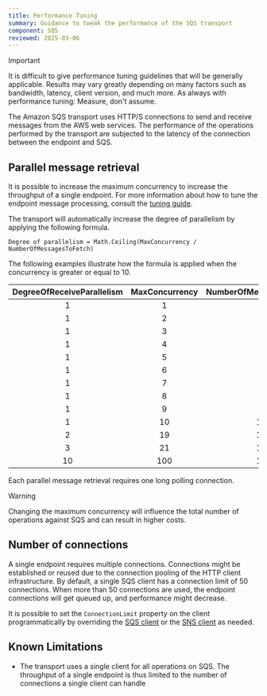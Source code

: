 ```yaml
---
title: Performance Tuning
summary: Guidance to tweak the performance of the SQS transport
component: SQS
reviewed: 2025-03-06
---
```


> [!IMPORTANT]
> It is difficult to give performance tuning guidelines that will be generally applicable. Results may vary greatly depending on many factors such as bandwidth, latency, client version, and much more. As always with performance tuning: Measure, don't assume.

The Amazon SQS transport uses HTTP/S connections to send and receive messages from the AWS web services. The performance of the operations performed by the transport are subjected to the latency of the connection between the endpoint and SQS.

## Parallel message retrieval

It is possible to increase the maximum concurrency to increase the throughput of a single endpoint. For more information about how to tune the endpoint message processing, consult the [tuning guide](/nservicebus/operations/tuning.md).

The transport will automatically increase the degree of parallelism by applying the following formula.

```
Degree of parallelism = Math.Ceiling(MaxConcurrency / NumberOfMessagesToFetch)
```

The following examples illustrate how the formula is applied when the concurrency is greater or equal to 10.

|DegreeOfReceiveParallelism | MaxConcurrency | NumberOfMessagesToFetch |
| :-: |:-:|:-:|
| 1 | 1 | 1 |
| 1 | 2 | 2 |
| 1 | 3 | 3 |
| 1 | 4 | 4 |
| 1 | 5 | 5 |
| 1 | 6 | 6 |
| 1 | 7 | 7 |
| 1 | 8 | 8 |
| 1 | 9 | 9 |
| 1 | 10 | 10 |
| 2 | 19 | 10 |
| 3 | 21 | 10 |
| 10 | 100 | 10 |

Each parallel message retrieval requires one long polling connection.

> [!WARNING]
> Changing the maximum concurrency will influence the total number of operations against SQS and can result in higher costs.

## Number of connections

A single endpoint requires multiple connections. Connections might be established or reused due to the connection pooling of the HTTP client infrastructure. By default, a single SQS client has a connection limit of 50 connections. When more than 50 connections are used, the endpoint connections will get queued up, and performance might decrease.

It is possible to set the `ConnectionLimit` property on the client programmatically by overriding the [SQS client](/transports/sqs/configuration-options.md#sqs-client) or the [SNS client](/transports/sqs/configuration-options.md#sns-client) as needed.

## Known Limitations

- The transport uses a single client for all operations on SQS. The throughput of a single endpoint is thus limited to the number of connections a single client can handle

